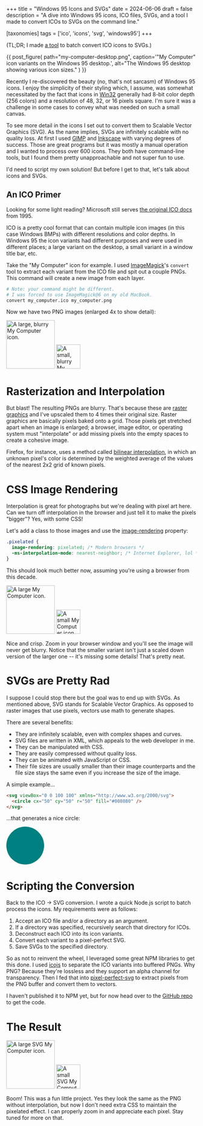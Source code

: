 +++
title = "Windows 95 Icons and SVGs"
date = 2024-06-06
draft = false
description = "A dive into Windows 95 icons, ICO files, SVGs, and a tool I made to convert ICOs to SVGs on the command line."

[taxonomies]
tags = ['ico', 'icons', 'svg', 'windows95']
+++

<style>
.pixelated {
  image-rendering: pixelated;
  -ms-interpolation-mode: nearest-neighbor;
}
</style>

(TL;DR; I made [a tool](https://github.com/jessefalzone/ico-to-svg) to batch
convert ICO icons to SVGs.)

{{ post_figure(
  path="my-computer-desktop.png",
  caption='"My Computer" icon variants on the Windows 95 desktop.',
  alt="The Windows 95 desktop showing various icon sizes."
) }}

Recently I re-discovered the beauty (no, that's not sarcasm) of Windows 95
icons. I enjoy the simplicity of their styling which, I assume, was somewhat
necessitated by the fact that icons in
[Win32](https://en.wikipedia.org/wiki/Windows_API#Major_versions) generally had
8-bit color depth (256 colors) and a resolution of 48, 32, or 16 pixels square.
I'm sure it was a challenge in some cases to convey what was needed on such a
small canvas.

To see more detail in the icons I set out to convert them to Scalable Vector
Graphics (SVG). As the name implies, SVGs are infinitely scalable with no
quality loss. At first I used [GIMP](https://www.gimp.org/) and
[Inkscape](https://inkscape.org/) with varying degrees of success. Those are
great programs but it was mostly a manual operation and I wanted to process over
600 icons. They both have command-line tools, but I found them pretty
unapproachable and not super fun to use.

I'd need to script my own solution! But before I get to that, let's talk about
icons and SVGs.

## An ICO Primer

Looking for some light reading? Microsoft still serves [the original ICO
docs](<https://learn.microsoft.com/en-us/previous-versions/ms997538(v=msdn.10)#whats-in-an-icon>)
from 1995.

ICO is a pretty cool format that can contain multiple icon images (in this case
Windows BMPs) with different resolutions and color depths. In Windows 95 the
icon variants had different purposes and were used in different places; a large
variant on the desktop, a small variant in a window title bar, etc.

Take the "My Computer" icon for example. I used
[ImageMagick](https://imagemagick.org/script/convert.php)'s `convert` tool to
extract each variant from the ICO file and spit out a couple PNGs. This command
will create a new image from each layer.

```bash
# Note: your command might be different.
# I was forced to use ImageMagick@6 on my old MacBook.
convert my_computer.ico my_computer.png
```

Now we have two PNG images (enlarged 4x to show detail):

<img src="/static_images/my-computer-0.png" width="128" height="128" alt="A
large, blurry My Computer icon." loading="lazy"> <img
src="/static_images/my-computer-1.png" width="64" height="64" alt="A small,
blurry My Computer icon." loading="lazy">

# Rasterization and Interpolation

But blast! The resulting PNGs are blurry. That's because these are [raster
graphics](https://en.wikipedia.org/wiki/Raster_graphics) and I've upscaled them
to 4 times their original size. Raster graphics are basically pixels baked onto
a grid. Those pixels get stretched apart when an image is enlarged; a browser,
image editor, or operating system must "interpolate" or add missing pixels into
the empty spaces to create a cohesive image.

Firefox, for instance, uses a method called [bilinear
interpolation](https://en.wikipedia.org/wiki/Bilinear_interpolation), in which
an unknown pixel's color is determined by the weighted average of the values of
the nearest 2x2 grid of known pixels.

# CSS Image Rendering

Interpolation is great for photographs but we're dealing with pixel art here.
Can we turn off interpolation in the browser and just tell it to make the pixels
"bigger"? Yes, with some CSS!

Let's add a class to those images and use the
[image-rendering](https://developer.mozilla.org/en-US/docs/Web/CSS/image-rendering)
property:

```css
.pixelated {
  image-rendering: pixelated; /* Modern browsers */
  -ms-interpolation-mode: nearest-neighbor; /* Internet Explorer, lol */
}
```

This should look much better now, assuming you're using a browser from this
decade.

<img src="/static_images/my-computer-0.png" class="pixelated" width="128"
height="128" alt="A large My Computer icon." loading="lazy"> <img
src="/static_images/my-computer-1.png" class="pixelated" width="64" height="64"
alt="A small My Computer icon." loading="lazy">

Nice and crisp. Zoom in your browser window and you'll see the image will never
get blurry. Notice that the smaller variant isn't just a scaled down version of
the larger one -- it's missing some details! That's pretty neat.

# SVGs are Pretty Rad

I suppose I could stop there but the goal was to end up with SVGs. As mentioned
above, SVG stands for Scalable Vector Graphics. As opposed to raster images that
use pixels, vectors use math to generate shapes.

There are several benefits:

- They are infinitely scalable, even with complex shapes and curves.
- SVG files are written in XML, which appeals to the web developer in me.
- They can be manipulated with CSS.
- They are easily compressed without quality loss.
- They can be animated with JavaScript or CSS.
- Their file sizes are usually smaller than their image counterparts and the
  file size stays the same even if you increase the size of the image.

A simple example...

```html
<svg viewBox="0 0 100 100" xmlns="http://www.w3.org/2000/svg">
  <circle cx="50" cy="50" r="50" fill="#008080" />
</svg>
```

...that generates a nice circle:

<svg width="100" height="100" viewBox="0 0 100 100" xmlns="http://www.w3.org/2000/svg">
  <circle cx="50" cy="50" r="50" fill="#008080" />
</svg>

# Scripting the Conversion

Back to the ICO -> SVG conversion. I wrote a quick Node.js script to batch
process the icons. My requirements were as follows:

1. Accept an ICO file and/or a directory as an argument.
1. If a directory was specified, recursively search that directory for ICOs.
1. Deconstruct each ICO into its icon variants.
1. Convert each variant to a pixel-perfect SVG.
1. Save SVGs to the specified directory.

So as not to reinvent the wheel, I leveraged some great NPM libraries to get
this done. I used [icojs](https://www.npmjs.com/package/icojs) to separate the
ICO variants into buffered PNGs. Why PNG? Because they're lossless and they
support an alpha channel for transparency. Then I fed that into
[pixel-perfect-svg](https://www.npmjs.com/package/pixel-perfect-svg) to extract
pixels from the PNG buffer and convert them to vectors.

I haven't published it to NPM yet, but for now head over to the [GitHub
repo](https://github.com/jessefalzone/ico-to-svg) to get the code.

# The Result

<img src="/static_images/my-computer-0.svg" width="128" height="128" alt="A
large SVG My Computer icon." loading="lazy"> <img
src="/static_images/my-computer-1.svg" width="64" height="64" alt="A small SVG
My Computer icon." loading="lazy">

Boom! This was a fun little project. Yes they look the same as the PNG without
interpolation, but now I don't need extra CSS to maintain the pixelated effect.
I can properly zoom in and appreciate each pixel. Stay tuned for more on that.
